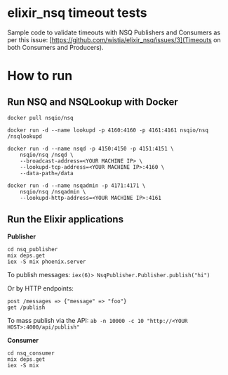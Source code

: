 elixir_nsq timeout tests
===

Sample code to validate timeouts with NSQ Publishers and Consumers as per this issue: [https://github.com/wistia/elixir_nsq/issues/3](Timeouts on both Consumers and Producers).

How to run
==

Run NSQ and NSQLookup with Docker
---
```
docker pull nsqio/nsq

docker run -d --name lookupd -p 4160:4160 -p 4161:4161 nsqio/nsq /nsqlookupd

docker run -d --name nsqd -p 4150:4150 -p 4151:4151 \
    nsqio/nsq /nsqd \
    --broadcast-address=<YOUR MACHINE IP> \
    --lookupd-tcp-address=<YOUR MACHINE IP>:4160 \
    --data-path=/data

docker run -d --name nsqadmin -p 4171:4171 \
    nsqio/nsq /nsqadmin \
    --lookupd-http-address=<YOUR MACHINE IP>:4161
```

Run the Elixir applications
---

**Publisher**

```
cd nsq_publisher
mix deps.get
iex -S mix phoenix.server
```

To publish messages:
`iex(6)> NsqPublisher.Publisher.publish("hi")`

Or by HTTP endpoints:
```
post /messages => {"message" => "foo"}
get /publish
```

To mass publish via the API: `ab -n 10000 -c 10 "http://<YOUR HOST>:4000/api/publish"`

**Consumer**

```
cd nsq_consumer
mix deps.get
iex -S mix
```
